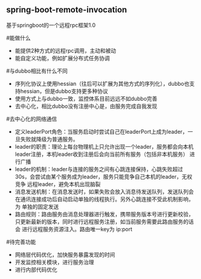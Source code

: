 ##  spring-boot-remote-invocation
基于springboot的一个远程rpc框架1.0

#能做什么
* 能提供2种方式的远程rpc调用，主动和被动
* 能自定义功能，例如扩展分布式任务协调

#与dubbo相比有什么不同
* 序列化协议上使用hessian（往后可以扩展为其他方式的序列化），dubbo也支持hessian，但是dubbo支持更多种协议
* 使用方式上与dubbo一致，监控体系目前远远不如dubbo完善
* 去中心化，相比dubbo没有注册中心是，由服务完成自我发现

#去中心化的网络通信
* 定义leaderPort角色：当服务启动时尝试自己在leaderPort上成为leader，一旦失败就降级为普通服务。
* leader的职责：理论上每台物理机上只允许出现一个leader，服务都会向本机leader注册，本机leader收到注册后会向当前所有服务（包括非本机服务）
  进行广播
* leader的机制：leader与连接的服务之间有心跳连接保持，心跳失败超过30s，会尝试由某个服务成为leader，服务只能竞争自己本机的leader，无权竞争
  远程leader，避免本机出现脑裂
* 消息发送机制：在消息发送时，如果失败会放入消息待发送队列，发送队列会在通讯连接成功后自动启动单独的线程执行。另外心跳连接不受此机制影响，为
  单独的固定发送
* 路由规则：路由服务由消息处理器进行触发，携带服务版本号进行更新校验，只更新最新的版本，同时进行远程服务注册，如当前服务需要此路由服务的话会
  进行远程服务资源注入。路由唯一key为 ip:port
  
#待完善功能
* 网络层代码优化，加快服务暴露发现的时间
* 开发监控相关模块，进行服务治理
* 进行内部代码优化